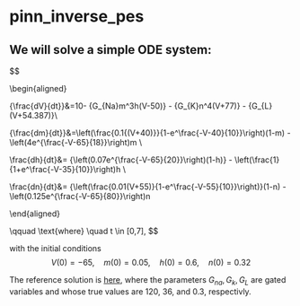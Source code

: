 # pinn_inverse_pes


## We will solve a simple ODE system:

$$

\begin{aligned}

{\frac{dV}{dt}}&=10- {G_{Na}m^3h(V-50)} - {G_{K}n^4(V+77)} - {G_{L}(V+54.387)}\\

{\frac{dm}{dt}}&=\left(\frac{0.1{(V+40)}}{1-e^\frac{-V-40}{10}}\right)(1-m) - \left(4e^{\frac{-V-65}{18}}\right)m \\

\frac{dh}{dt}&= {\left(0.07e^{\frac{-V-65}{20}}\right)(1-h)} - \left(\frac{1}{1+e^\frac{-V-35}{10}}\right)h \\

\frac{dn}{dt}&= {\left(\frac{0.01(V+55)}{1-e^\frac{-V-55}{10}}\right)}(1-n) - \left(0.125e^{\frac{-V-65}{80}}\right)n

\end{aligned}

\qquad \text{where} \quad t \in [0,7],
$$

with the initial conditions  
$$
 V(0) = -65, \quad m(0) = 0.05 , \quad h(0) = 0.6 , \quad n(0) = 0.32 
$$

The reference solution is [here](https://drive.google.com/file/d/1gtq0Gwi06170MOAGoxOLPGT5pJ54Jb2d/view?usp=sharing), where the parameters $G_{na},G_{k},G_{L}$ are gated variables and whose true values are 120, 36, and 0.3, respectivly. 


